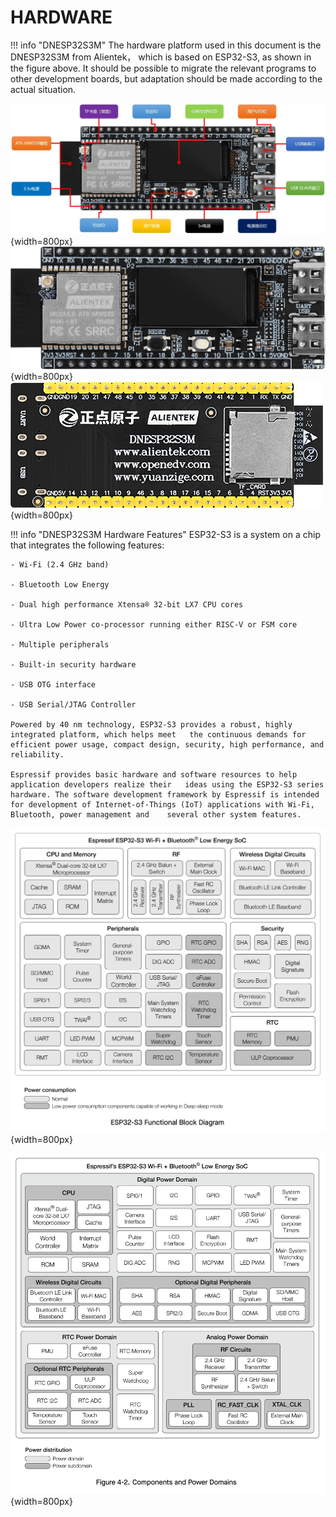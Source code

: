 # HARDWARE

!!! info "DNESP32S3M"
    The hardware platform used in this document is the DNESP32S3M from Alientek， which is based on ESP32-S3, as shown in the figure above. It should be possible to migrate the relevant programs to other development boards, but adaptation should be made according to the actual situation.

![DNESP32S3M](ATK-DNESP32S3M.png){width=800px}
![DNESP32S3M](DNESP32S3M.png){width=800px}
![DNESP32S3M-BACK](DNESP32S3M-BACK.png){width=800px}

!!! info "DNESP32S3M Hardware Features"
    ESP32-S3 is a system on a chip that integrates the following features:

    - Wi-Fi (2.4 GHz band)

    - Bluetooth Low Energy

    - Dual high performance Xtensa® 32-bit LX7 CPU cores

    - Ultra Low Power co-processor running either RISC-V or FSM core

    - Multiple peripherals

    - Built-in security hardware

    - USB OTG interface

    - USB Serial/JTAG Controller

    Powered by 40 nm technology, ESP32-S3 provides a robust, highly integrated platform, which helps meet   the continuous demands for efficient power usage, compact design, security, high performance, and     reliability.

    Espressif provides basic hardware and software resources to help application developers realize their   ideas using the ESP32-S3 series hardware. The software development framework by Espressif is intended     for development of Internet-of-Things (IoT) applications with Wi-Fi, Bluetooth, power management and    several other system features.


![ESP32-S3](FUNCTIONAL_BLOCK_EN.png){width=800px}

![ESP32-S3-MODULES](MODULES_EN.png){width=800px}



